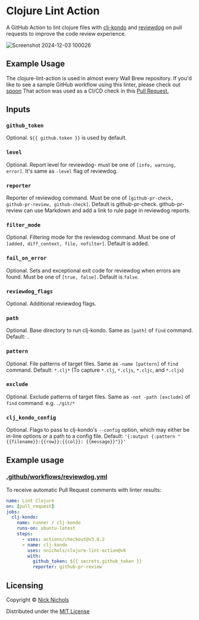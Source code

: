 # Clojure Lint Action

A GitHub Action to lint clojure files with [clj-kondo](https://github.com/clj-kondo/clj-kondo) and [reviewdog](https://github.com/reviewdog/reviewdog) on pull requests to improve the code review experience.

![Screenshot 2024-12-03 100026](https://github.com/user-attachments/assets/60c717ce-6dc8-45d4-955d-8b1feed11a99 "An example Pull Request comment generated by this action")

## Example Usage

The clojure-lint-action is used in almost every Wall Brew repository.
If you'd like to see a sample GitHub workflow using this linter, please check out [spoon](https://github.com/Wall-Brew-Co/spoon/blob/1ec5a26e49561f6c653bbba666a024a9924cf831/.github/workflows/lint.yml#L33 "An example workflow file using this action.")
That action was used as a CI/CD check in this [Pull Request.](https://github.com/Wall-Brew-Co/spoon/pull/14 "An example PR with 2 linter warnings written as comments")

## Inputs

### `github_token`

Optional.
`${{ github.token }}` is used by default.

### `level`

Optional.
Report level for reviewdog- must be one of `[info, warning, error]`.
It's same as `-level` flag of reviewdog.

### `reporter`

Reporter of reviewdog command.
Must be one of `[github-pr-check, github-pr-review, github-check]`.
Default is github-pr-check.
github-pr-review can use Markdown and add a link to rule page in reviewdog reports.

### `filter_mode`

Optional.
Filtering mode for the reviewdog command.
Must be one of `[added, diff_context, file, nofilter]`.
Default is added.

### `fail_on_error`

Optional.
Sets and exceptional exit code for reviewdog when errors are found.
Must be one of `[true, false]`.
Default is `false`.

### `reviewdog_flags`

Optional.
Additional reviewdog flags.

### `path`

Optional.
Base directory to run clj-kondo.
Same as `[path]` of `find` command.
Default: `.`

### `pattern`

Optional.
File patterns of target files.
Same as `-name [pattern]` of `find` command.
Default: `*.clj*` (To capture `*.clj`, `*.cljs`, `*.cljc`, and `*.cljx`)

### `exclude`

Optional.
Exclude patterns of target files.
Same as `-not -path [exclude]` of `find` command.
e.g. `./git/*`

### `clj_kondo_config`

Optional.
Flags to pass to clj-kondo's `--config` option, which may either be in-line options or a path to a config file.
Default: `'{:output {:pattern "{{filename}}:{{row}}:{{col}}: {{message}}"}}'`

## Example usage

### [.github/workflows/reviewdog.yml](.github/workflows/reviewdog.yml)

To receive automatic Pull Request comments with linter results:

```yml
name: Lint Clojure
on: [pull_request]
jobs:
  clj-kondo:
    name: runner / clj-kondo
    runs-on: ubuntu-latest
    steps:
      - uses: actions/checkout@v3.0.2
      - name: clj-kondo
        uses: nnichols/clojure-lint-action@v6
        with:
          github_token: ${{ secrets.github_token }}
          reporter: github-pr-review
```

## Licensing

Copyright © [Nick Nichols](https://nnichols.github.io/)

Distributed under the [MIT License](https://github.com/nnichols/clojure-lint-action/blob/master/LICENSE)
